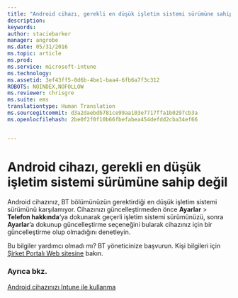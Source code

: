 ```yaml
---
title: "Android cihazı, gerekli en düşük işletim sistemi sürümüne sahip değil | Microsoft Intune"
description: 
keywords: 
author: staciebarker
manager: angrobe
ms.date: 05/31/2016
ms.topic: article
ms.prod: 
ms.service: microsoft-intune
ms.technology: 
ms.assetid: 3ef43ff5-8d6b-4be1-baa4-6fb6a7f3c312
ROBOTS: NOINDEX,NOFOLLOW
ms.reviewer: chrisgre
ms.suite: ems
translationtype: Human Translation
ms.sourcegitcommit: d3a2daebdb781ce99aa103e7717ffa1b0297cb3a
ms.openlocfilehash: 2be0f2f0f10b66fbefabea454defdd2cba34ef66


---
```



# Android cihazı, gerekli en düşük işletim sistemi sürümüne sahip değil

Android cihazınız, BT bölümünüzün gerektirdiği en düşük işletim sistemi sürümünü karşılamıyor. Cihazınızı güncelleştirmeden önce **Ayarlar** &gt; **Telefon hakkında**‘ya dokunarak geçerli işletim sistemi sürümünüzü, sonra **Ayarlar**’a dokunup güncelleştirme seçeneğini bularak cihazınız için bir güncelleştirme olup olmadığını denetleyin.

Bu bilgiler yardımcı olmadı mı? BT yöneticinize başvurun. Kişi bilgileri için [Şirket Portalı Web sitesine](http://portal.manage.microsoft.com) bakın.

### Ayrıca bkz.
[Android cihazınızı Intune ile kullanma](using-your-android-device-with-intune.md)



<!--HONumber=Aug16_HO4-->


